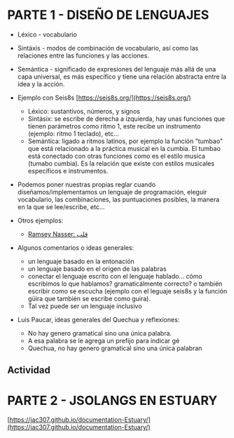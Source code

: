 # PARTE 1 - DISEÑO DE LENGUAJES

+ Léxico - vocabulario
+ Sintáxis - modos de combinación de vocabulario, así como las relaciones entre las funciones y las acciones.
+ Semántica - significado de expresiones del lenguaje más allá de una capa universal, es más específico y tiene una relación abstracta entre la idea y la acción.
+ Ejemplo con Seis8s [https://seis8s.org/](https://seis8s.org/)
  + Léxico: sustantivos, números, y signos
  + Sintásix: se escribe de derecha a izquierda, hay unas funciones que tienen parámetros como ritmo 1, este recibe un instrumento (ejemplo: ritmo 1 teclado), etc...
  + Semántica: ligado a ritmos latinos, por ejemplo la función "tumbao" que está relacionado a la práctica musical en la cumbia. El tumbao está conectado con otras funciones como es el estilo musica (tumabo cumbia). Es la relación que existe con estilos musicales específicos e instrumentos.
+ Podemos poner nuestras propias reglar cuando diseñamos/implementamos un lenguaje de programación, eleguir vocabulario, las combinaciones, las puntuaciones posibles, la manera en la que se lee/escribe, etc...
+ Otros ejemplos:
  + [Ramsey Nasser: قلب](https://nas.sr/%D9%82%D9%84%D8%A8/)

+ Algunos comentarios o ideas generales:
  + un lenguaje basado en la entonación
  + un lenguaje basado en el origen de las palabras
  + conectar el lenguaje escrito con el lenguaje hablado... cómo escribimos lo que hablamos? gramaticálmente correcto? o también escribir como se escucha (ejemplo con el leguaje seis8s y la función güira que también se escribe como guira).
  + Tal vez puede ser un lenguaje inclusivo

+ Luis Paucar, ideas generales del Quechua y reflexiones:
  + No hay genero gramatical sino una única palabra.
  + A esa palabra se le agrega un prefijo para indicar gé
  + Quechua, no hay genero gramatical sino una única palabran
 

## Actividad


# PARTE 2 - JSOLANGS EN ESTUARY



[https://jac307.github.io/documentation-Estuary/](https://jac307.github.io/documentation-Estuary/)

